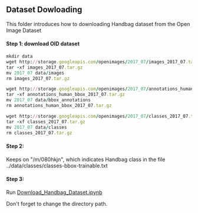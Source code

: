 ## Dataset Dowloading

This folder introduces how to downloading Handbag dataset from the Open Image Dataset

#### Step 1: download OID dataset
```ruby
mkdir data
wget http://storage.googleapis.com/openimages/2017_07/images_2017_07.tar.gz
tar -xf images_2017_07.tar.gz
mv 2017_07 data/images
rm images_2017_07.tar.gz

wget http://storage.googleapis.com/openimages/2017_07/annotations_human_bbox_2017_07.tar.gz
tar -xf annotations_human_bbox_2017_07.tar.gz
mv 2017_07 data/bbox_annotations
rm annotations_human_bbox_2017_07.tar.gz

wget http://storage.googleapis.com/openimages/2017_07/classes_2017_07.tar.gz
tar -xf classes_2017_07.tar.gz
mv 2017_07 data/classes
rm classes_2017_07.tar.gz
```

#### Step 2: 
Keeps on "/m/080hkjn", which indicates Handbag class in the file ../data/classes/classes-bbox-trainable.txt

#### Step 3:
Run [Download_Handbag_Dataset.ipynb](https://github.com/NYU-CDS-Capstone-Project/Fashion_Apparel_Detection/blob/master/Downloading_Dataset/Download_Handbag_Dataset.ipynb)

Don't forget to change the directory path.
